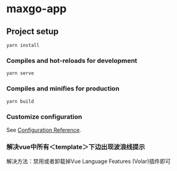 # maxgo-app

## Project setup
```
yarn install
```

### Compiles and hot-reloads for development
```
yarn serve
```

### Compiles and minifies for production
```
yarn build
```

### Customize configuration
See [Configuration Reference](https://cli.vuejs.org/config/).

### 解决vue中所有＜template＞下边出现波浪线提示
解决方法：禁用或者卸载掉Vue Language Features (Volar)插件即可